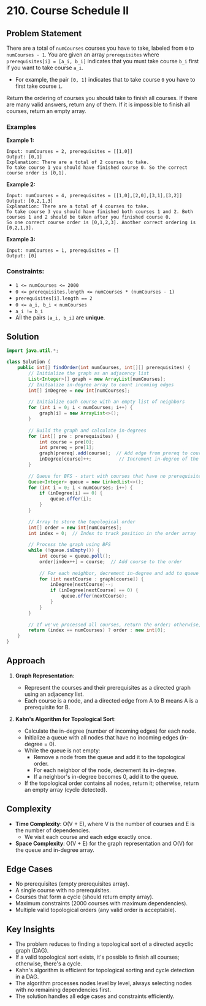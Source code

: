 # 210. Course Schedule II

## Problem Statement
There are a total of `numCourses` courses you have to take, labeled from `0` to `numCourses - 1`. You are given an array `prerequisites` where `prerequisites[i] = [a_i, b_i]` indicates that you must take course `b_i` first if you want to take course `a_i`.

- For example, the pair `[0, 1]` indicates that to take course `0` you have to first take course `1`.

Return the ordering of courses you should take to finish all courses. If there are many valid answers, return any of them. If it is impossible to finish all courses, return an empty array.

### Examples

**Example 1:**
```
Input: numCourses = 2, prerequisites = [[1,0]]
Output: [0,1]
Explanation: There are a total of 2 courses to take. 
To take course 1 you should have finished course 0. So the correct course order is [0,1].
```

**Example 2:**
```
Input: numCourses = 4, prerequisites = [[1,0],[2,0],[3,1],[3,2]]
Output: [0,2,1,3]
Explanation: There are a total of 4 courses to take. 
To take course 3 you should have finished both courses 1 and 2. Both courses 1 and 2 should be taken after you finished course 0.
So one correct course order is [0,1,2,3]. Another correct ordering is [0,2,1,3].
```

**Example 3:**
```
Input: numCourses = 1, prerequisites = []
Output: [0]
```

### Constraints:
- `1 <= numCourses <= 2000`
- `0 <= prerequisites.length <= numCourses * (numCourses - 1)`
- `prerequisites[i].length == 2`
- `0 <= a_i, b_i < numCourses`
- `a_i != b_i`
- All the pairs `[a_i, b_i]` are **unique**.

## Solution
```java
import java.util.*;

class Solution {
    public int[] findOrder(int numCourses, int[][] prerequisites) {
        // Initialize the graph as an adjacency list
        List<Integer>[] graph = new ArrayList[numCourses];
        // Initialize in-degree array to count incoming edges
        int[] inDegree = new int[numCourses];
        
        // Initialize each course with an empty list of neighbors
        for (int i = 0; i < numCourses; i++) {
            graph[i] = new ArrayList<>();
        }
        
        // Build the graph and calculate in-degrees
        for (int[] pre : prerequisites) {
            int course = pre[0];
            int prereq = pre[1];
            graph[prereq].add(course);  // Add edge from prereq to course
            inDegree[course]++;          // Increment in-degree of the course
        }
        
        // Queue for BFS - start with courses that have no prerequisites
        Queue<Integer> queue = new LinkedList<>();
        for (int i = 0; i < numCourses; i++) {
            if (inDegree[i] == 0) {
                queue.offer(i);
            }
        }
        
        // Array to store the topological order
        int[] order = new int[numCourses];
        int index = 0;  // Index to track position in the order array
        
        // Process the graph using BFS
        while (!queue.isEmpty()) {
            int course = queue.poll();
            order[index++] = course;  // Add course to the order
            
            // For each neighbor, decrement in-degree and add to queue if in-degree becomes 0
            for (int nextCourse : graph[course]) {
                inDegree[nextCourse]--;
                if (inDegree[nextCourse] == 0) {
                    queue.offer(nextCourse);
                }
            }
        }
        
        // If we've processed all courses, return the order; otherwise, return empty array
        return (index == numCourses) ? order : new int[0];
    }
}
```

## Approach
1. **Graph Representation**:
   - Represent the courses and their prerequisites as a directed graph using an adjacency list.
   - Each course is a node, and a directed edge from A to B means A is a prerequisite for B.

2. **Kahn's Algorithm for Topological Sort**:
   - Calculate the in-degree (number of incoming edges) for each node.
   - Initialize a queue with all nodes that have no incoming edges (in-degree = 0).
   - While the queue is not empty:
     - Remove a node from the queue and add it to the topological order.
     - For each neighbor of the node, decrement its in-degree.
     - If a neighbor's in-degree becomes 0, add it to the queue.
   - If the topological order contains all nodes, return it; otherwise, return an empty array (cycle detected).

## Complexity
- **Time Complexity**: O(V + E), where V is the number of courses and E is the number of dependencies.
  - We visit each course and each edge exactly once.
- **Space Complexity**: O(V + E) for the graph representation and O(V) for the queue and in-degree array.

## Edge Cases
- No prerequisites (empty prerequisites array).
- A single course with no prerequisites.
- Courses that form a cycle (should return empty array).
- Maximum constraints (2000 courses with maximum dependencies).
- Multiple valid topological orders (any valid order is acceptable).

## Key Insights
- The problem reduces to finding a topological sort of a directed acyclic graph (DAG).
- If a valid topological sort exists, it's possible to finish all courses; otherwise, there's a cycle.
- Kahn's algorithm is efficient for topological sorting and cycle detection in a DAG.
- The algorithm processes nodes level by level, always selecting nodes with no remaining dependencies first.
- The solution handles all edge cases and constraints efficiently.